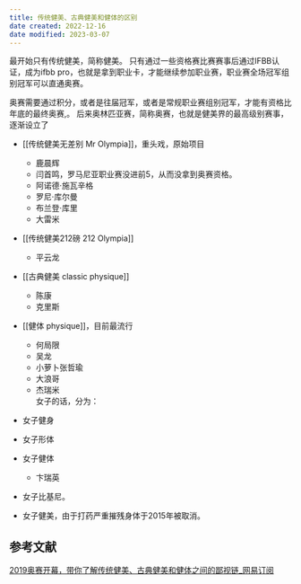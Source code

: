```yaml
---
title: 传统健美、古典健美和健体的区别
date created: 2022-12-16
date modified: 2023-03-07
---
```


最开始只有传统健美，简称健美。
只有通过一些资格赛比赛赛事后通过IFBB认证，成为ifbb pro，也就是拿到职业卡，才能继续参加职业赛，职业赛全场冠军组别冠军可以直通奥赛。

奥赛需要通过积分，或者是往届冠军，或者是常规职业赛组别冠军，才能有资格比年底的最终奥赛,。
后来奥林匹亚赛，简称奥赛，也就是健美界的最高级别赛事，逐渐设立了

- [[传统健美无差别 Mr Olympia]]，重头戏，原始项目
	- 鹿晨辉
	- 闫首鸣，罗马尼亚职业赛没进前5，从而没拿到奥赛资格。
	- 阿诺德·施瓦辛格
	- 罗尼·库尔曼
	- 布兰登·库里
	- 大雷米
- [[传统健美212磅 212 Olympia]]
	- 平云龙
- [[古典健美 classic physique]]
	- 陈康
	- 克里斯
- [[健体 physique]]，目前最流行
	- 何局限
	- 吴龙
	- 小萝卜张哲瑜
	- 大浪哥
	- 杰瑞米  
女子的话，分为：

- 女子健身
- 女子形体
- 女子健体
	- 卞瑞英
- 女子比基尼。
- 女子健美，由于打药严重摧残身体于2015年被取消。

## 参考文献

[2019奥赛开幕，带你了解传统健美、古典健美和健体之间的鄙视链_网易订阅](https://www.163.com/dy/article/EP1U2E1F05339Z1E.html)
